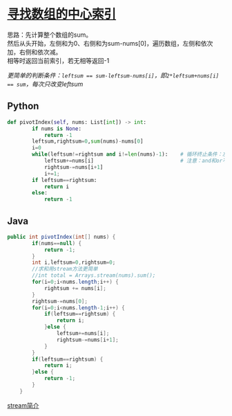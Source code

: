 # [寻找数组的中心索引](https://leetcode-cn.com/problems/find-pivot-index/)

思路：先计算整个数组的sum。  
然后从头开始，左侧和为0、右侧和为sum-nums[0]，遍历数组，左侧和依次加，右侧和依次减。  
相等时返回当前索引，若无相等返回-1

*更简单的判断条件：`leftsum == sum-leftsum-nums[i]`，即`2*leftsum+nums[i] == sum`，每次只改变leftsum*

## Python
```python
def pivotIndex(self, nums: List[int]) -> int:
        if nums is None:
            return -1
        leftsum,rightsum=0,sum(nums)-nums[0]
        i=0
        while(leftsum!=rightsum and i!=len(nums)-1):    # 循环终止条件：左侧和=右侧和 or 遍历完数组
            leftsum+=nums[i]                            # 注意：and和or不要搞错
            rightsum-=nums[i+1]
            i+=1;
        if leftsum==rightsum:
            return i
        else:
            return -1
```
## Java
```java
public int pivotIndex(int[] nums) {
    	if(nums==null) {
    		return -1;
    	}
    	int i,leftsum=0,rightsum=0;
        //求和用stream方法更简单
        //int total = Arrays.stream(nums).sum();
    	for(i=0;i<nums.length;i++) {
    		rightsum += nums[i];
    	}
    	rightsum-=nums[0];
    	for(i=0;i<nums.length-1;i++) {
    		if(leftsum==rightsum) {
    			return i;
    		}else {
    			leftsum+=nums[i];
    			rightsum-=nums[i+1];
    		}
    	}
    	if(leftsum==rightsum) {
    		return i;
    	}else {
    		return -1;
    	}
    }
```
[stream简介](https://www.jianshu.com/p/e429c517e9cb)
